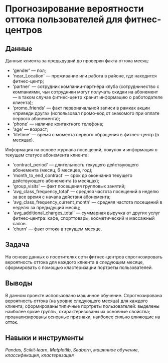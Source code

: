 # Прогнозирование вероятности оттока пользователей для фитнес-центров


## Данные

Данные клиента за предыдущий до проверки факта оттока месяц:
- 'gender' — пол;
-    'near_Location' — проживание или работа в районе, где находится фитнес-центр;
-    'partner' — сотрудник компании-партнёра клуба (сотрудничество с компаниями, чьи сотрудники могут получать скидки на абонемент — в таком случае фитнес-центр хранит информацию о работодателе клиента);
-    'promo_friends' — факт первоначальной записи в рамках акции «приведи друга» (использовал промо-код от знакомого при оплате первого абонемента);
-    'phone' — наличие контактного телефона;
-    'age' — возраст;
-    'lifetime' — время с момента первого обращения в фитнес-центр (в месяцах).

Информация на основе журнала посещений, покупок и информация о текущем статусе абонемента клиента:
-   'contract_period' — длительность текущего действующего абонемента (месяц, 6 месяцев, год);
-    'month_to_end_contract' — срок до окончания текущего действующего абонемента (в месяцах);
-    'group_visits' — факт посещения групповых занятий;
-    'avg_class_frequency_total' — средняя частота посещений в неделю за все время с начала действия абонемента;
-    'avg_class_frequency_current_month' — средняя частота посещений в неделю за предыдущий месяц;
-    'avg_additional_charges_total' — суммарная выручка от других услуг фитнес-центра: кафе, спорттовары, косметический и массажный салон.
-    'churn' — факт оттока в текущем месяце.


## Задача

На основе данных о посетителях сети фитнес-центров спрогнозировать вероятность оттока для каждого клиента в следующем месяце, сформировать с помощью кластеризации портреты пользователей.  

## Выводы

В данном проекте использовано машинное обучение. Спрогнозирована вероятность оттока (на уровне следующего месяца) для каждого клиента; сформированы типичные портреты пользователей: выделены наиболее яркие группы, охарактеризованы их основные свойства; проанализированы основные признаки, наиболее сильно влияющие на отток.

## Навыки и инструменты
*Pandas*, *Scikit-learn*, *Matplotlib*, *Seaborn*, *машинное обучение*, *классификация*, *кластеризация*
